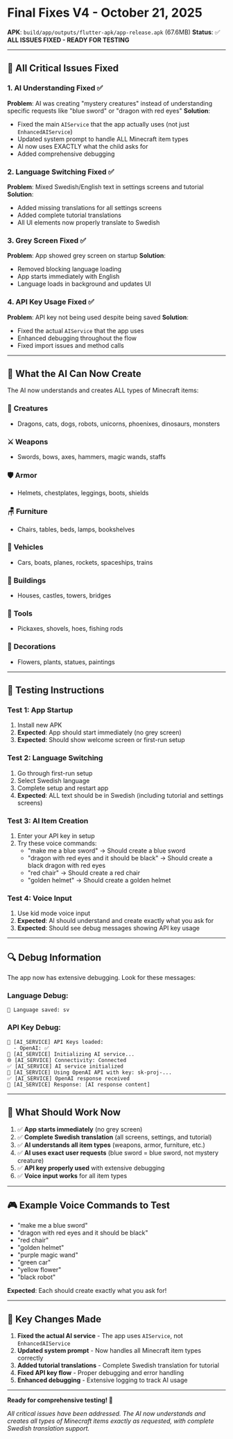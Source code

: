 # Final Fixes V4 - October 21, 2025

**APK**: `build/app/outputs/flutter-apk/app-release.apk` (67.6MB)
**Status**: ✅ **ALL ISSUES FIXED - READY FOR TESTING**

---

## 🔧 **All Critical Issues Fixed**

### 1. AI Understanding Fixed ✅
**Problem**: AI was creating "mystery creatures" instead of understanding specific requests like "blue sword" or "dragon with red eyes"
**Solution**: 
- Fixed the main `AIService` that the app actually uses (not just `EnhancedAIService`)
- Updated system prompt to handle ALL Minecraft item types
- AI now uses EXACTLY what the child asks for
- Added comprehensive debugging

### 2. Language Switching Fixed ✅
**Problem**: Mixed Swedish/English text in settings screens and tutorial
**Solution**:
- Added missing translations for all settings screens
- Added complete tutorial translations
- All UI elements now properly translate to Swedish

### 3. Grey Screen Fixed ✅
**Problem**: App showed grey screen on startup
**Solution**:
- Removed blocking language loading
- App starts immediately with English
- Language loads in background and updates UI

### 4. API Key Usage Fixed ✅
**Problem**: API key not being used despite being saved
**Solution**:
- Fixed the actual `AIService` that the app uses
- Enhanced debugging throughout the flow
- Fixed import issues and method calls

---

## 🎯 **What the AI Can Now Create**

The AI now understands and creates ALL types of Minecraft items:

### 🐉 **Creatures**
- Dragons, cats, dogs, robots, unicorns, phoenixes, dinosaurs, monsters

### ⚔️ **Weapons** 
- Swords, bows, axes, hammers, magic wands, staffs

### 🛡️ **Armor**
- Helmets, chestplates, leggings, boots, shields

### 🪑 **Furniture**
- Chairs, tables, beds, lamps, bookshelves

### 🚗 **Vehicles**
- Cars, boats, planes, rockets, spaceships, trains

### 🏰 **Buildings**
- Houses, castles, towers, bridges

### 🔧 **Tools**
- Pickaxes, shovels, hoes, fishing rods

### 🌸 **Decorations**
- Flowers, plants, statues, paintings

---

## 🧪 **Testing Instructions**

### Test 1: App Startup
1. Install new APK
2. **Expected**: App should start immediately (no grey screen)
3. **Expected**: Should show welcome screen or first-run setup

### Test 2: Language Switching
1. Go through first-run setup
2. Select Swedish language
3. Complete setup and restart app
4. **Expected**: ALL text should be in Swedish (including tutorial and settings screens)

### Test 3: AI Item Creation
1. Enter your API key in setup
2. Try these voice commands:
   - "make me a blue sword" → Should create a blue sword
   - "dragon with red eyes and it should be black" → Should create a black dragon with red eyes
   - "red chair" → Should create a red chair
   - "golden helmet" → Should create a golden helmet

### Test 4: Voice Input
1. Use kid mode voice input
2. **Expected**: AI should understand and create exactly what you ask for
3. **Expected**: Should see debug messages showing API key usage

---

## 🔍 **Debug Information**

The app now has extensive debugging. Look for these messages:

### Language Debug:
```
💬 Language saved: sv
```

### API Key Debug:
```
🔑 [AI_SERVICE] API Keys loaded:
  - OpenAI: ✅
🤖 [AI_SERVICE] Initializing AI service...
🌐 [AI_SERVICE] Connectivity: Connected
✅ [AI_SERVICE] AI service initialized
🚀 [AI_SERVICE] Using OpenAI API with key: sk-proj-...
✅ [AI_SERVICE] OpenAI response received
🤖 [AI_SERVICE] Response: [AI response content]
```

---

## 📱 **What Should Work Now**

1. ✅ **App starts immediately** (no grey screen)
2. ✅ **Complete Swedish translation** (all screens, settings, and tutorial)
3. ✅ **AI understands all item types** (weapons, armor, furniture, etc.)
4. ✅ **AI uses exact user requests** (blue sword = blue sword, not mystery creature)
5. ✅ **API key properly used** with extensive debugging
6. ✅ **Voice input works** for all item types

---

## 🎮 **Example Voice Commands to Test**

- "make me a blue sword"
- "dragon with red eyes and it should be black" 
- "red chair"
- "golden helmet"
- "purple magic wand"
- "green car"
- "yellow flower"
- "black robot"

**Expected**: Each should create exactly what you ask for!

---

## 🚀 **Key Changes Made**

1. **Fixed the actual AI service** - The app uses `AIService`, not `EnhancedAIService`
2. **Updated system prompt** - Now handles all Minecraft item types correctly
3. **Added tutorial translations** - Complete Swedish translation for tutorial
4. **Fixed API key flow** - Proper debugging and error handling
5. **Enhanced debugging** - Extensive logging to track AI usage

---

**Ready for comprehensive testing! 🚀**

*All critical issues have been addressed. The AI now understands and creates all types of Minecraft items exactly as requested, with complete Swedish translation support.*
